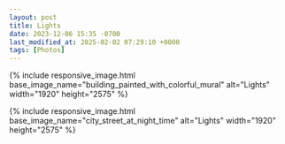 ```yaml
---
layout: post
title: Lights
date: 2023-12-06 15:35 -0700
last_modified_at: 2025-02-02 07:29:10 +0000
tags: [Photos]
---
```


{% include responsive_image.html base_image_name="building_painted_with_colorful_mural" alt="Lights" 
    width="1920" height="2575" %}

<!-- more -->

{% include responsive_image.html base_image_name="city_street_at_night_time" alt="Lights" 
    width="1920" height="2575" %}

